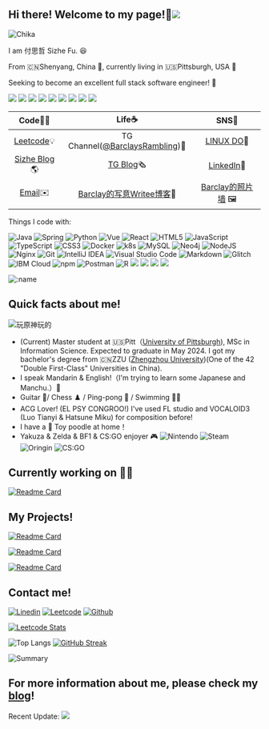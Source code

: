 ## Hi there! Welcome to my page!👋![](https://www.angelfire.lycos.com/doc/images/animate/globe2.gif)

![Chika](https://media.tenor.com/FizHGRy55igAAAAC/chika-wow.gif)

I am 付思哲 Sizhe Fu. 😆

From 🇨🇳Shenyang, China 🛫, currently living in 🇺🇸Pittsburgh, USA 🛬

Seeking to become an excellent full stack software engineer! 👾

![](https://cyber.dabamos.de/88x31/2001.gif)
![](https://cyber.dabamos.de/88x31/besteyes3.gif)
![](https://cyber.dabamos.de/88x31/e-scp.gif)
![](https://cyber.dabamos.de/88x31/javanow.gif)
![](https://cyber.dabamos.de/88x31/nodrugs.gif)
![](https://cyber.dabamos.de/88x31/noerror.gif)
![](https://cyber.dabamos.de/88x31/subculture8831.gif)
![](https://cyber.dabamos.de/88x31/smile.gif)
![](https://cyber.dabamos.de/88x31/sm_fever_button.gif)

|                         Code🧑‍💻                         |                              Life☕️                              |                        SNS🗻                        |
| :---------------------------------------------------: | :-------------------------------------------------------------: | :------------------------------------------------: |
|     [Leetcode](https://leetcode.com/u/Sizhe_Fu/)💡     | TG Channel([@BarclaysRambling](https://t.me/BarclaysRambling))🔮 | [LINUX DO](https://linux.do/u/barclay_fu/summary)🍻 |
|   [Sizhe Blog](https://blog.barclayfu.cloudns.be/)🌎   |               [TG Blog](https://tg.sizhefu.com/)🗞️               | [LinkedIn](https://www.linkedin.com/in/sizhe-fu/)💼 |
| <a href="mailto:meow@barclayfu.cloudns.be">Email</a>✉️ |    [Barclay的写意Writee博客](https://writee.org/barclayfu/)📝    | [Barclay的照片墙](https://gallery.sizhefu.com/) 🖼️  |

Things I code with:

![Java](https://img.shields.io/badge/java-%23ED8B00.svg?style=for-the-badge&logo=openjdk&logoColor=white)
![Spring](https://img.shields.io/badge/Spring-6DB33F?style=for-the-badge&logo=spring&logoColor=white)
![Python](https://img.shields.io/badge/python-3670A0?style=for-the-badge&logo=python&logoColor=ffdd54)
![Vue](https://img.shields.io/badge/Vue%20js-35495E?style=for-the-badge&logo=vuedotjs&logoColor=4FC08D)
![React](https://img.shields.io/badge/React-20232A?style=for-the-badge&logo=react&logoColor=61DAFB)
![HTML5](https://img.shields.io/badge/html5-%23E34F26.svg?style=for-the-badge&logo=html5&logoColor=white)
![JavaScript](https://img.shields.io/badge/javascript-%23323330.svg?style=for-the-badge&logo=javascript&logoColor=%23F7DF1E)
![TypeScript](https://img.shields.io/badge/typescript-%23007ACC.svg?style=for-the-badge&logo=typescript&logoColor=white)
![CSS3](https://img.shields.io/badge/css3-%231572B6.svg?style=for-the-badge&logo=css3&logoColor=white)
![Docker](https://img.shields.io/badge/docker-%230db7ed.svg?style=for-the-badge&logo=docker&logoColor=white)
![k8s](https://img.shields.io/badge/kubernetes-326ce5.svg?&style=for-the-badge&logo=kubernetes&logoColor=white)
![MySQL](https://img.shields.io/badge/MySQL-005C84?style=for-the-badge&logo=mysql&logoColor=white)
![Neo4j](https://img.shields.io/badge/Neo4j-018bff?style=for-the-badge&logo=neo4j&logoColor=white)
![NodeJS](https://img.shields.io/badge/Node%20js-339933?style=for-the-badge&logo=nodedotjs&logoColor=white)
![Nginx](https://img.shields.io/badge/nginx-%23009639.svg?style=for-the-badge&logo=nginx&logoColor=white)
![Git](https://img.shields.io/badge/git-%23F05033.svg?style=for-the-badge&logo=git&logoColor=white)
![IntelliJ IDEA](https://img.shields.io/badge/IntelliJIDEA-000000.svg?style=for-the-badge&logo=intellij-idea&logoColor=white)
![Visual Studio Code](https://img.shields.io/badge/Visual%20Studio%20Code-0078d7.svg?style=for-the-badge&logo=visual-studio-code&logoColor=white)
![Markdown](https://img.shields.io/badge/markdown-%23000000.svg?style=for-the-badge&logo=markdown&logoColor=white)
![Glitch](https://img.shields.io/badge/glitch-%233333FF.svg?style=for-the-badge&logo=glitch&logoColor=white)
![IBM Cloud](https://img.shields.io/badge/IBM%20Cloud-1261FE?style=for-the-badge&logo=IBM%20Cloud&logoColor=white)
![npm](https://img.shields.io/badge/npm-CB3837?style=for-the-badge&logo=npm&logoColor=white)
![Postman](https://img.shields.io/badge/Postman-FF6C37?style=for-the-badge&logo=Postman&logoColor=white)
![R](https://img.shields.io/badge/R-276DC3?style=for-the-badge&logo=r&logoColor=white)
![](https://img.shields.io/badge/Apple%20laptop-333333?style=for-the-badge&logo=apple&logoColor=white)
![](https://img.shields.io/badge/GitHub_Actions-2088FF?style=for-the-badge&logo=github-actions&logoColor=white)
![](https://img.shields.io/badge/PostgreSQL-316192?style=for-the-badge&logo=postgresql&logoColor=white)
![](https://img.shields.io/badge/redis-%23DD0031.svg?&style=for-the-badge&logo=redis&logoColor=white)

![:name](https://count.getloli.com/get/@BarclayFu?theme=gelbooru)


## Quick facts about me!
![玩原神玩的](https://ys.himiku.com/rand/74495470.png)

- (Current) Master student at 🇺🇸Pitt（[University of Pittsburgh](https://www.pitt.edu/)), MSc in Information Science. Expected to graduate in May 2024. I got my bachelor's degree from 🇨🇳ZZU ([Zhengzhou University](http://www.zzu.edu.cn/))(One of the 42 "Double First-Class" Universities in China).
- I speak Mandarin & English!（I'm trying to learn some Japanese and Manchu.）🧐
- Guitar 🎸/ Chess ♟️ / Ping-pong 🏓 / Swimming 🏊‍♂️
- ACG Lover! (EL PSY CONGROO!) I've used FL studio and VOCALOID3 (Luo Tianyi & Hatsune Miku) for composition before! 
- I have a 🐩 Toy poodle at home！
- Yakuza & Zelda & BF1 & CS:GO enjoyer 🎮
![Nintendo](https://img.shields.io/badge/Nintendo_Switch-E60012?style=for-the-badge&logo=nintendo-switch&logoColor=white)
![Steam](https://img.shields.io/badge/Steam-000000?style=for-the-badge&logo=steam&logoColor=white)
![Oringin](https://img.shields.io/badge/Origin-148EFF?style=for-the-badge&logo=origin&logoColor=white)
![CS:GO](https://img.shields.io/badge/Counter_Strike-000000?style=for-the-badge&logo=counter-strike&logoColor=white)

## Currently working on 🧑‍💻

[![Readme Card](https://github-readme-stats.vercel.app/api/pin/?username=BarclayFu&repo=SCL)](https://github.com/BarclayFu/ACSES)

## My Projects!
[![Readme Card](https://github-readme-stats.vercel.app/api/pin/?username=BarclayFu&repo=TicketingApp)](https://github.com/BarclayFu/TicketingApp)

[![Readme Card](https://github-readme-stats.vercel.app/api/pin/?username=BarclayFu&repo=SimpleBank)](https://github.com/BarclayFu/SimpleBank)

[![Readme Card](https://github-readme-stats.vercel.app/api/pin/?username=BarclayFu&repo=database-final-project)](https://github.com/BarclayFu/database-final-project)


## Contact me!
[![Linedin](https://img.shields.io/badge/LinkedIn-0077B5?style=for-the-badge&logo=linkedin&logoColor=white)](https://www.linkedin.com/in/sizhe-fu-3b5a88143/)
[![Leetcode](https://img.shields.io/badge/-LeetCode-FFA116?style=for-the-badge&logo=LeetCode&logoColor=black)](https://leetcode.com/Sizhe_Fu/)
[![Github](https://img.shields.io/badge/GitHub-100000?style=for-the-badge&logo=github&logoColor=white)](https://github.com/BarclayFu)

[![Leetcode Stats](https://leetcard.jacoblin.cool/Sizhe_Fu?theme=light&ext=heatmap)](https://leetcode.com/Sizhe_Fu/)

![Top Langs](https://github-readme-stats.vercel.app/api/top-langs/?username=BarclayFu&layout=compact)
[![GitHub Streak](https://streak-stats.demolab.com/?user=BarclayFu)](https://git.io/streak-stats)

![Summary](https://github-profile-summary-cards.vercel.app/api/cards/profile-details?username=BarclayFu)

## For more information about me, please check my [blog](https://barclayfu.github.io/)! 

Recent Update:
[![](https://s2.loli.net/2024/01/04/F6f9HMr4tYmWTzA.png)](https://barclayfu.github.io/)